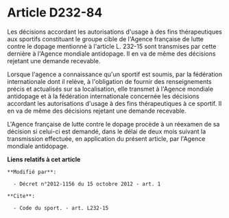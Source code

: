 # Article D232-84

Les décisions accordant les autorisations d'usage à des fins thérapeutiques aux sportifs constituant le groupe cible de
l'Agence française de lutte contre le dopage mentionné à l'article L. 232-15 sont transmises par cette dernière à l'Agence
mondiale antidopage. Il en va de même des décisions rejetant une demande recevable. 

Lorsque l'agence a connaissance qu'un sportif est soumis, par la fédération internationale dont il relève, à l'obligation de
fournir des renseignements précis et actualisés sur sa localisation, elle transmet à l'Agence mondiale antidopage et à la
fédération internationale concernée les décisions accordant les autorisations d'usage à des fins thérapeutiques à ce sportif.
Il en va de même des décisions rejetant une demande recevable. 

L'Agence française de lutte contre le dopage procède à un réexamen de sa décision si celui-ci est demandé, dans le délai de
deux mois suivant la transmission effectuée, en application du présent article, par l'Agence mondiale antidopage.

**Liens relatifs à cet article**

	**Modifié par**:

	  - Décret n°2012-1156 du 15 octobre 2012 - art. 1

	**Cite**:

	  - Code du sport. - art. L232-15
